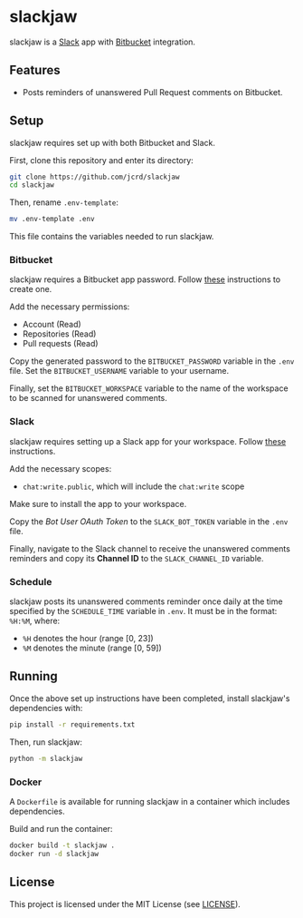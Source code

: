 # slackjaw

slackjaw is a [Slack][slack] app with [Bitbucket][bitbucket] integration.

[slack]: https://slack.com/
[bitbucket]: https://bitbucket.org/

## Features

* Posts reminders of unanswered Pull Request comments on Bitbucket.

## Setup

slackjaw requires set up with both Bitbucket and Slack.

First, clone this repository and enter its directory:

```sh
git clone https://github.com/jcrd/slackjaw
cd slackjaw
```

Then, rename `.env-template`:

```sh
mv .env-template .env
```

This file contains the variables needed to run slackjaw.

### Bitbucket

slackjaw requires a Bitbucket app password. Follow [these][app-password] instructions
to create one.

Add the necessary permissions:

* Account (Read)
* Repositories (Read)
* Pull requests (Read)

Copy the generated password to the `BITBUCKET_PASSWORD` variable in the `.env` file.
Set the `BITBUCKET_USERNAME` variable to your username.

Finally, set the `BITBUCKET_WORKSPACE` variable to the name of the workspace to be scanned for unanswered comments.

[app-password]: https://support.atlassian.com/bitbucket-cloud/docs/app-passwords/

### Slack

slackjaw requires setting up a Slack app for your workspace. Follow [these][slack-app] instructions.

Add the necessary scopes:

* `chat:write.public`, which will include the `chat:write` scope

Make sure to install the app to your workspace.

Copy the *Bot User OAuth Token* to the `SLACK_BOT_TOKEN` variable in the `.env` file.

Finally, navigate to the Slack channel to receive the unanswered comments reminders and copy its **Channel ID** to the `SLACK_CHANNEL_ID` variable.

[slack-app]: https://api.slack.com/authentication/basics

### Schedule

slackjaw posts its unanswered comments reminder once daily at the time specified by the `SCHEDULE_TIME` variable in `.env`. It must be in the format: `%H:%M`, where:

* `%H` denotes the hour (range [0, 23])
* `%M` denotes the minute (range [0, 59])

## Running

Once the above set up instructions have been completed, install slackjaw's
dependencies with:

```sh
pip install -r requirements.txt
```

Then, run slackjaw:

```sh
python -m slackjaw
```

### Docker

A `Dockerfile` is available for running slackjaw in a container which includes
dependencies.

Build and run the container:

```sh
docker build -t slackjaw .
docker run -d slackjaw
```

## License

This project is licensed under the MIT License (see [LICENSE](LICENSE)).
